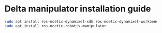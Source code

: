 # Delta manipulator installation guide
```bash
sudo apt install ros-noetic-dynamixel-sdk ros-noetic-dynamixel-workbench*
sudo apt install ros-noetic-robotis-manipulator
```
